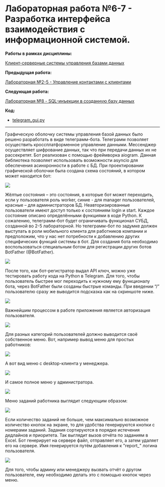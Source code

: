 # Лабораторная работа №6-7 - Разработка интерфейса взаимодействия с информационной системой.

**Работы в рамках дисциплины:**

[Клиент-серверные системы управления базами данных](../README.md) 

**Предыдущая работа:**

[Лабораторная №2-5 - Управление контактами с клиентами](./Лабораторная%20№2-5%20-%20Управление%20контактами%20с%20клиентами.md) 

**Следующая работа:**

[Лабораторная №8 - SQL-инъекции в созданную базу данных](Лабораторная%20№8%20-%20SQL-инъекции%20в%20созданную%20базу%20данных.md)

**Код:**

* [telegram_gui.py](labs_code/telegram_gui.py)

---

Графическую оболочку системы управления базой данных было решено разработать в виде телеграмм-бота. Телеграмм позволяет осуществить кроссплатформенное управление данными. Мессенджер осуществляет шифрование данных, так что при передачи данных их не рассекретят. Бот реализован с помощью фреймворка aiogram. Данная библиотека позволяет использовать возможности asyncio для обеспечения асинхронности в работе с БД. 
При проектировании графической оболочки была создана схема состояний, в котором может находится бот:

![](../image/l67-1.jpg)

Жёлтые состояния – это состояния, в которые бот может переходить, если у пользователя роль worker, синие - для manager пользователей, красные – для администраторов БД. Неавторизированные пользователи имеют доступ только к состояниям login и start.
Каждое состояние описано определёнными функциями в коде Python. К сожалению, телеграмм-бот будет ограничивать функционал СУБД, созданной во 2-5 лабораторной. Но телеграмм-бот по задумке должен выступать в роли мобильного клиента для работников компании и предположим, что у нас нет потребности к добавлению других специфических функций системы в бот.
Для создания бота необходимо воспользоваться специальным ботом для регистрации других ботов BotFather (@BotFather).

![](../image/l67-2.jpg)

После того, как бот-регистратор выдал API ключ, можно уже тестировать работу кода на Python в Telegram. 
Для того, чтобы пользователь быстрее мог переходить к нужному ему функционалу бота, через BotFather были созданы быстрые команды. При введении “/” пользователю сразу же выводится подсказка как на скриншоте ниже.

![](../image/l67-3.png)

Важнейшим процессом в работе приложения является авторизация пользователя. 

![](../image/l67-4.jpg)

Для разных категорий пользователей должно выводится своё собственное меню. Вот, например вывод меню для простых работников:

![](../image/l67-5.jpg)

А вот вид меню с desktop-клиента у менеджера.

![](../image/l67-6.png)

И самое полное меню у администратора.

![](../image/l67-7.jpg)

Меню заданий работника выглядит следующим образом:

![](../image/l67-8.png)

Если количество заданий не больше, чем максимально возможное количество кнопок на экране, то для удобства генерируются кнопки с номерами заданий. Задания сортируются в порядке истечения дедлайнов и приоритета. 
Так выглядит вызов отчёта по заданиям в Excel. Бот генерирует на сервере файл, отправляет его, а затем удаляет его на сервере. Имя генерируется путём добавления к "report_" логина пользователя. 

![](../image/l67-9.jpg)

Для того, чтобы админу или менеджеру вызвать отчёт о другом пользователе, ему необходимо делать это с помощью кнопок через меню.
